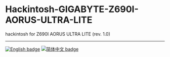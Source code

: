 # Hackintosh-GIGABYTE-Z690I-AORUS-ULTRA-LITE
hackintosh for  Z690I AORUS ULTRA LITE (rev. 1.0)

-----

[![English badge](https://img.shields.io/badge/%E8%8B%B1%E6%96%87-English-blue)](./README.md)
[![简体中文 badge](https://img.shields.io/badge/%E7%AE%80%E4%BD%93%E4%B8%AD%E6%96%87-Simplified%20Chinese-blue)](./README-ZH_CN.md)


